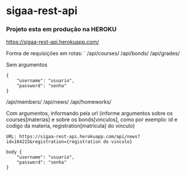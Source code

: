 # sigaa-rest-api
### Projeto esta em produção na HEROKU
https://sigaa-rest-api.herokuapp.com/

Forma de requisições em rotas:
`
/api/courses/
/api/bonds/
/api/grades/

Sem argumentos
```
{
    "username": "usuario",
    "password": "senha"
}
```
/api/members/
/api/news/
/api/homeworks/

Com argumentos, informando pela url (informe argumentos sobre os courses[materias] e sobre os bonds[vinculos], como por exemplo: id e codigo da materia, registration[matricula] do vinculo)
```
URL: https://sigaa-rest-api.herokuapp.com/api/news?id=164215&registration={registration do vinculo}

body {
    "username": "usuario",
    "password": "senha"
}
```

